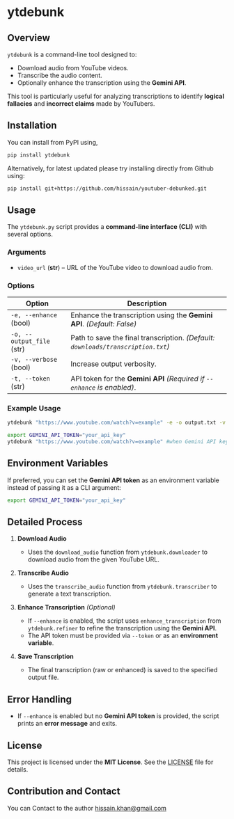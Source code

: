 # ytdebunk  

## Overview  
`ytdebunk` is a command-line tool designed to:  
- Download audio from YouTube videos.  
- Transcribe the audio content.  
- Optionally enhance the transcription using the **Gemini API**.  

This tool is particularly useful for analyzing transcriptions to identify **logical fallacies** and **incorrect claims** made by YouTubers.  

## Installation 

You can install from PyPI using,

```sh
pip install ytdebunk
```

Alternatively, for latest updated please try installing directly from Github using:

```sh
pip install git+https://github.com/hissain/youtuber-debunked.git
```

## Usage  

The `ytdebunk.py` script provides a **command-line interface (CLI)** with several options.  

### **Arguments**  
- `video_url` (**str**) – URL of the YouTube video to download audio from.  

### **Options**  
| Option                  | Description |
|-------------------------|-------------|
| `-e, --enhance` (bool) | Enhance the transcription using the **Gemini API**. *(Default: False)* |
| `-o, --output_file` (str) | Path to save the final transcription. *(Default: `downloads/transcription.txt`)* |
| `-v, --verbose` (bool) | Increase output verbosity. |
| `-t, --token` (str) | API token for the **Gemini API** *(Required if `--enhance` is enabled)*. |

### **Example Usage**  

```bash
ytdebunk "https://www.youtube.com/watch?v=example" -e -o output.txt -v -t YOUR_GEMINI_API_TOKEN
```


```bash
export GEMINI_API_TOKEN="your_api_key"
ytdebunk "https://www.youtube.com/watch?v=example" #when Gemini API key is in environment
```

## **Environment Variables**  
If preferred, you can set the **Gemini API token** as an environment variable instead of passing it as a CLI argument:

```sh
export GEMINI_API_TOKEN="your_api_key"
```

## **Detailed Process**  

1. **Download Audio**  
   - Uses the `download_audio` function from `ytdebunk.downloader` to download audio from the given YouTube URL.  

2. **Transcribe Audio**  
   - Uses the `transcribe_audio` function from `ytdebunk.transcriber` to generate a text transcription.  

3. **Enhance Transcription** *(Optional)*  
   - If `--enhance` is enabled, the script uses `enhance_transcription` from `ytdebunk.refiner` to refine the transcription using the **Gemini API**.  
   - The API token must be provided via `--token` or as an **environment variable**.  

4. **Save Transcription**  
   - The final transcription (raw or enhanced) is saved to the specified output file.  

## **Error Handling**  
- If `--enhance` is enabled but no **Gemini API token** is provided, the script prints an **error message** and exits.  

## **License**  
This project is licensed under the **MIT License**. See the [LICENSE](LICENSE) file for details.  


## Contribution and Contact

You can Contact to the author hissain.khan@gmail.com
